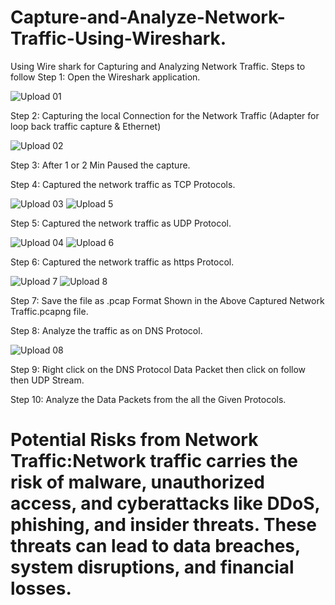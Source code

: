# Capture-and-Analyze-Network-Traffic-Using-Wireshark.
Using Wire shark for Capturing and Analyzing Network Traffic.
Steps to follow
Step 1: Open the Wireshark application.

![Upload 01](https://github.com/user-attachments/assets/17e6ee26-3d4e-4c97-8181-cfdf57cdf4bd)

Step 2: Capturing the local Connection for the Network Traffic (Adapter for loop back traffic capture & Ethernet)

![Upload 02](https://github.com/user-attachments/assets/414d232d-d1fb-45a0-9b1e-cc2b58533419)

Step 3: After 1 or 2 Min Paused the capture. 

Step 4: Captured the network traffic as TCP Protocols.

![Upload 03](https://github.com/user-attachments/assets/b06f432d-7c24-4e33-8a10-e9e8f42d48ce)
![Upload 5](https://github.com/user-attachments/assets/b2ee555c-2999-484b-aeb2-23deaab17b22)

Step 5: Captured the network traffic as UDP Protocol.

![Upload 04](https://github.com/user-attachments/assets/99695942-bafe-4555-9820-0889b024fdde)
![Upload 6](https://github.com/user-attachments/assets/b963fcbf-cb95-48f7-a949-913af4b3fc14)

Step 6: Captured the network traffic as https Protocol.

![Upload 7](https://github.com/user-attachments/assets/672b9a9c-5690-492c-8e80-fe622276eede)
![Upload 8](https://github.com/user-attachments/assets/8da1b654-1b87-42d2-b890-ccf82baf4591)

Step 7: Save the file as .pcap Format Shown in the Above Captured Network Traffic.pcapng file.

Step 8: Analyze the traffic as on DNS Protocol.

![Upload 08](https://github.com/user-attachments/assets/773499c0-13ce-4ad5-9541-7935cb80c501)

Step 9: Right click on the DNS Protocol Data Packet then click on follow then UDP Stream.

Step 10: Analyze the Data Packets from the all the Given Protocols.

# Potential Risks from Network Traffic:Network traffic carries the risk of malware, unauthorized access, and cyberattacks like DDoS, phishing, and insider threats. These threats can lead to data breaches, system disruptions, and financial losses. 
